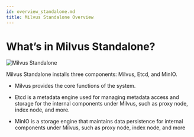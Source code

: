 ```yaml
---
id: overview_standalone.md
title: Milvus Standalone Overview
---
```


# What’s in Milvus Standalone?

![Milvus Standalone]({{images.assets/milvus_standalone.jpeg}})


Milvus Standalone installs three components: Milvus, Etcd, and MinIO.

- Milvus provides the core functions of the system.

- Etcd is a metadata engine used for managing metadata access and storage for the internal components under Milvus, such as proxy node, index node, and more.

- MinIO is a storage engine that maintains data persistence for internal components under Milvus, such as proxy node, index node, and more